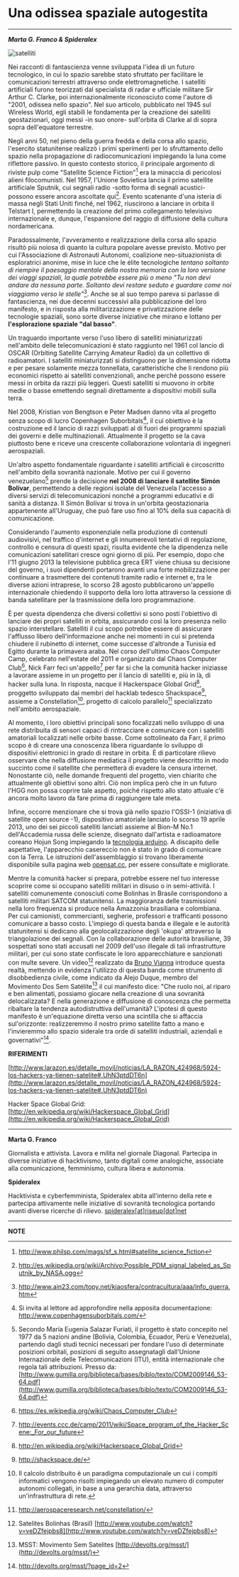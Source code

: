 **Una odissea spaziale autogestita**
===

---
***Marta G. Franco & Spideralex***

![satelliti](../../es/content/media/satellites.png)	

Nei racconti di fantascienza venne sviluppata l'idea di un futuro tecnologico, in cui lo spazio sarebbe stato sfruttato per facilitare le comunicazioni terrestri attraverso onde elettromagnetiche.
I satelliti artificiali furono teorizzati dal specialista di radar e ufficiale militare Sir Arthur C. Clarke, poi internazionalmente riconosciuto come l'autore di "2001, odissea nello spazio".
Nel suo articolo, pubblicato nel 1945 sul Wireless World, egli stabilì le fondamenta per la creazione dei satelliti geostazionari, oggi messi -in suo onore- sull'orbita di Clarke al di sopra sopra dell'equatore terrestre.

Negli anni 50, nel pieno della guerra fredda e della corsa allo spazio, l'esercito statunitense realizzò i primi sperimenti per lo sfruttamento dello spazio nella propagazione di radiocomunicazioni impiegando la luna come riflettore passivo.
In questo contesto storico, il principale argomento di riviste pulp come "Satellite Science Fiction"[^1] era la minaccia di pericolosi alieni filocomunisti.
Nel 1957, l'Unione Sovietica lancia il primo satellite artificiale Sputnik, cui segnali radio -sotto forma di segnali acustici- possono essere ancora ascoltate qui[^2].
Evento scatenante d'una isteria di massa negli Stati Uniti finché, nel 1962, riuscirono a lanciare in orbita il Telstart I, permettendo la creazione del primo collegamento televisivo internazionale e, dunque, l'espansione del raggio di diffusione della cultura nordamericana.

Paradossalmente, l'avveramento e realizzazione della corsa allo spazio risultò più noiosa di quanto la cultura popolare avesse previsto.
Motivo per cui l'Associazione di Astronauti Autonomi, coalizione neo-situazionista di esploratrici anonime, mise in luce che le élite tecnologiche *tentano soltanto di riempire il paesaggio mentale della nostra memoria con la loro versione dei viaggi spaziali, la quale potrebbe essere più o meno "Tu non devi andare da nessuna parte. Soltanto devi restare seduto e guardare come noi viaggiamo verso le stelle"*[^3].
Anche se al suo tempo pareva si parlasse di fantascienza, nei due decenni successivi alla pubblicazione del loro manifesto, e in risposta alla militarizzazione e privatizzazione delle tecnologie spaziali, sono sorte diverse iniziative che mirano e lottano per **l'esplorazione spaziale "dal basso"**.

Un traguardo importante verso l'uso libero di satelliti miniaturizzati nell'ambito delle telecomunicazioni è stato raggiunto nel 1961 col lancio di OSCAR (Orbiting Satellite Carrying Amateur Radio) da un collettivo di radioamatori.
I satelliti miniaturizzati si distinguono per la dimensione ridotta e per pesare solamente mezza tonnellata, caratteristiche che li rendono più economici rispetto ai satelliti convenzionali, anche perché possono essere messi in orbita da razzi più leggeri.
Questi satelliti si muovono in orbite medie o basse emettendo segnali direttamente a dispositivi mobili sulla terra.

Nel 2008, Kristian von Bengtson e Peter Madsen danno vita al progetto senza scopo di lucro Copenhagen Suborbitals[^5], il cui obiettivo è la costruzione ed il lancio di razzi sviluppati al di fuori dei programmi spaziali dei governi e delle multinazionali.
Attualmente il progetto se la cava piuttosto bene e riceve una crescente collaborazione volontaria di ingegneri aerospaziali.

Un'altro aspetto fondamentale riguardante i satelliti artificiali è circoscritto nell'ambito della sovranità nazionale.
Motivo per cui il governo venezuelano[^6] prende la decisione **nel 2008 di lanciare il satellite Simón Bolívar**, permettendo a delle regioni isolate del Venezuela l'accesso a diversi servizi di telecomunicazioni nonché a programmi educativi e di sanità a distanza.
Il Simón Bolívar si trova in un'orbita geostazionaria appartenente all'Uruguay, che può fare uso fino al 10% della sua capacità di comunicazione.

Considerando l'aumento esponenziale nella produzione di contenuti audiovisivi, nel traffico d'internet e gli innumerevoli tentativi di regolazione, controllo e censura di questi spazi, risulta evidente che la dipendenza nelle comunicazioni satellitari cresce ogni giorno di più.
Per esempio, dopo che l'11 giugno 2013 la televisione pubblica greca ERT viene chiusa su decisione del governo, i suoi dipendenti portarono avanti una forte mobilizzazione per continuare a trasmettere dei contenuti tramite radio e internet e, tra le diverse azioni intraprese, lo scorso 28 agosto pubblicarono un'appello internazionale chiedendo il supporto della loro lotta attraverso la cessione di banda satellitare per la trasmissione della loro programmazione.

È per questa dipendenza che diversi collettivi si sono posti l'obiettivo di lanciare dei propri satelliti in orbita, assicurando così la loro presenza nello spazio interstellare.
Satelliti il cui scopo potrebbe essere di assicurare l'afflusso libero dell'informazione anche nei momenti in cui si pretenda chiudere il rubinetto di internet, come successe d'altronde a Tunisia ed Egitto durante la primavera araba.
Nel corso dell'ultimo Chaos Computer Camp, celebrato nell'estate del 2011 e organizzato dal Chaos Computer Club[^8], Nick Farr feci un'appello[^9] per far si che la comunità hacker iniziasse a lavorare assieme in un progetto per il lancio di satelliti e, più in là, di hacker sulla luna.
In risposta, nacque il Hackerspace Global Grid[^10], proggetto sviluppato dai membri del hacklab tedesco Shackspace[^11], assieme a Constellation[^12], progetto di calcolo parallelo[^13] specializzato nell'ambito aerospaziale.

Al momento, i loro obiettivi principali sono focalizzati nello sviluppo di una rete distribuita di sensori capaci di rintracciare e comunicare con i satelliti amatoriali localizzati nelle orbite basse.
Come sottolineato da Farr, il primo scopo è di creare una conoscenza libera riguardante lo sviluppo di dispositivi elettronici in grado di restare in orbita.
È di particolare rilievo osservare che nella diffusione mediatica il progetto viene descritto in modo succinto come il satellite che permetterà di evadere la censura internet.
Nonostante ciò, nelle domande frequenti del progetto, vien chiarito che attualmente gli obiettivi sono altri.
Ciò non implica però che in un futuro l'HGG non possa coprire tale aspetto, poiché rispetto allo stato attuale c'è ancora molto lavoro da fare prima di raggiungere tale meta.

Infine, occorre menzionare che si trova già nello spazio l'OSSI-1 (iniziativa di satellite open source -1), dispositivo amatoriale lanciato lo scorso 19 aprile 2013, uno dei sei piccoli satelliti lanciati assieme al Bion-M No.1 dell'Accademia russa delle scienze, disegnato dall'artista e radioamatore coreano Hojun Song impiegando la [tecnologia arduino](https://www.diagonalperiodico.net/saberes/codigo-abierto-avanza-hardware.html).
A discapito delle aspettative, l'apparecchio casereccio non è stato in grado di comunicare con la Terra.
Le istruzioni dell'assemblaggio si trovano liberamente disponibile sulla pagina web [opensat.cc](http://opensat.cc/), per essere consultate e migliorate.

Mentre la comunità hacker si prepara, potrebbe essere nel tuo interesse scoprire come si occupano satelliti militari in disuso o in semi-attività.
I satelliti comunemente conosciuti come Bolinhas in Brasile corrispondono a satelliti militari SATCOM statunitensi.
La maggioranza delle trasmissioni nella loro frequenza si produce nella Amazzonia brasiliana e colombiana.
Per cui camionisti, commercianti, segherie, professori e trafficanti possono comunicare a basso costo.
L'impiego di questa banda e illegale e le autorità statunitensi si dedicano alla geolocalizzazione degli 'okupa' attraverso la triangolazione dei segnali.
Con la collaborazione delle autorità brasiliane, 39 sospettati sono stati accusati nel 2009 dell'uso illegale di tali infrastrutture militari, per cui sono state confiscate le loro apparecchiature e sanzionati con multe severe.
Un video[^14] realizzato da [Bruno Vianna](http://www.youtube.com/user/bvianna?feature=watch) introduce questa realtà, mettendo in evidenza l'utilizzo di questa banda come strumento di disobbedienza civile, come indicato da Alejo Duque, membro del Movimento Dos Sem Satélite[^15] il cui manifesto dice: "Che ruolo noi, al riparo e ben alimentati, possiamo giocare nella creazione di una sovranità delocalizzata? E nella generazione e diffusione di conoscenza che permetta ribaltare la tendenza autodistruttiva dell'umanità? L'ipotesi di questo manifesto è un'equazione diretta verso una scintilla che si affaccia sul'orizzonte: realizzeremmo il nostro primo satellite fatto a mano e l'invieremmo allo spazio siderale tra orde di satelliti industriali, aziendali e governativi"[^16].


**RIFERIMENTI**

[http://www.larazon.es/detalle_movil/noticias/LA_RAZON_424968/5924-los-hackers-ya-tienen-satelite#.UhN3ptdDT6n](http://www.larazon.es/detalle_movil/noticias/LA_RAZON_424968/5924-los-hackers-ya-tienen-satelite#.UhN3ptdDT6n)

Hacker Space Global Grid: [http://en.wikipedia.org/wiki/Hackerspace_Global_Grid](http://en.wikipedia.org/wiki/Hackerspace_Global_Grid)

----
**Marta G. Franco**

Giornalista e attivista.
Lavora e milita nel giornale Diagonal.
Partecipa in diverse iniziative di hacktivismo, tanto digitali come analogiche, associate alla comunicazione, femminismo, cultura libera e autonomia.

**Spideralex**

Hacktivista e cyberfemminista, Spideralex abita all'interno della rete e partecipa attivamente nelle iniziative di sovranità tecnologica portando avanti diverse ricerche di rilievo. [spideralex\[at\]riseup\[dot\]net](spideralex@riseup.net)

----

**NOTE**

[^1]: http://www.philsp.com/mags/sf_s.html#satellite_science_fiction

[^2]: http://es.wikipedia.org/wiki/Archivo:Possible_PDM_signal_labeled_as_Sputnik_by_NASA.ogg

[^3]: http://www.ain23.com/topy.net/kiaosfera/contracultura/aaa/info_guerra.htm

[^4]: I satelliti possono essere caratterizzati in basse all'orbita che percorrono (geostazionaria, bassa, media, polare oppure equatoriale) e anche in funzione della loro applicazione (per telecomunicazioni, meteorologici, per la navigazione, militari, per telerilevamento oppure scientifici).

[^5]: Si invita al lettore ad approfondire nella apposita documentazione: http://www.copenhagensuborbitals.com/

[^6]: Secondo María Eugenia Salazar Furiati, il progetto è stato concepito nel 1977 da 5 nazioni andine (Bolivia, Colombia, Ecuador, Perù e Venezuela), partendo dagli studi tecnici necessari per fondare l'uso di determinate posizioni orbitali, posizioni di seguito assegnatagli dall'Unione Internazionale delle Telecomunicazioni (ITU), entità internazionale che regola tali attribuzioni. Presso da: [http://www.gumilla.org/biblioteca/bases/biblo/texto/COM2009146_53-64.pdf](http://www.gumilla.org/biblioteca/bases/biblo/texto/COM2009146_53-64.pdf)

[^7]: http://www.ertopen.com/news-in-4-languges/english/item/3849#.UiOnVNdDT6k

[^8]: https://es.wikipedia.org/wiki/Chaos_Computer_Club

[^9]: http://events.ccc.de/camp/2011/wiki/Space_program_of_the_Hacker_Scene:_For_our_future

[^10]: http://en.wikipedia.org/wiki/Hackerspace_Global_Grid

[^11]: http://shackspace.de/

[^12]: Il calcolo distribuito è un paradigma computazionale un cui i compiti informatici vengono risolti impiegando un elevato numero di computer autonomi collegati, in base a una gerarchia data, attraverso un'infrastruttura di rete.

[^13]: http://aerospaceresearch.net/constellation/

[^14]: Satelites Bolinhas (Brasil) [http://www.youtube.com/watch?v=veDZfejpbs8](http://www.youtube.com/watch?v=veDZfejpbs8)

[^15]: MSST: Movimento Sem Satelites [http://devolts.org/msst/](http://devolts.org/msst/)

[^16]: http://devolts.org/msst/?page_id=2	
